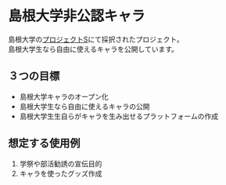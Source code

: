 # 島根大学非公認キャラ
島根大学の[プロジェクトS](https://www.shimane-u.ac.jp/docs/2018073100013/)にて採択されたプロジェクト。  
島根大学生なら自由に使えるキャラを公開しています。  

## ３つの目標
 - 島根大学キャラのオープン化
 - 島根大学生なら自由に使えるキャラの公開
 - 島根大学生生自らがキャラを生み出せるプラットフォームの作成

## 想定する使用例
 1. 学祭や部活勧誘の宣伝目的
 2. キャラを使ったグッズ作成
